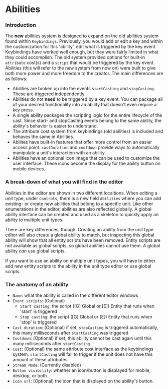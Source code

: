 # Abilities

### Introduction

The **new** abilities system is designed to expand on the old abilities system found within `Keybindings`. Previously, you would add or edit a key and within the customization for this 'ability', edit what is triggered by the key event.
Keybindings have worked well enough, but they were fairly limited in what they could accomplish. The old system provided options for built-in `attribute` cost(s) and a `script` that would be triggered by the key event.
Abilities (this will refer to the new system from now on) were built to give both more power and more freedom to the creator. The main differences are as follows:

- Abilities are broken up into the events `startCasting` and `stopCasting`. These are triggered independently.
- Abilities do not **need** to be triggered by a key event. You can package all of your desired functionality into an ability that doesn't even require a key press.
- A single ability packages the scripting logic for the entire lifecycle of the cast. Since start- and stopCasting events belong to the same ability, the ability's behavior is easier to understand.
- The attribute cost system from keybindings (old abilities) is included and behaves the same in Abilities.
- Abilites have built-in features that offer more control from an easier access point. `castDuration` and `cooldown` provide ways to automatically manipulate a unit's interaction with an ability.
- Abilities have an optional icon image that can be used to customize the user interface. These icons become the display for the ability button on mobile devices.

### A break-down of what you will find in the editor

Abilities in the editor are shown in two different localtions. When editing a unit type, under `Controls`, there is a new field `Abilities` where you can add existing- or create new abilities that belong to a specific unit.
Like other enumerations in the editor, abilities are also reflected globally. A global ability interface can be created and used as a skeleton to quickly apply an ability to multiple unit types.

There are key differences, though. Creating an ability from the unit type editor will also create a global ability to match, but inspecting this global ability will show that all entity scripts have been removed.
Entity scripts are not available as global scripts, so global abilities cannot use them. A global ability *can* use global scripts.

If you want to use an ability on multiple unit types, you will have to either add new entity scripts to the ability in the unit type editor or use global scripts.

### The anatomy of an ability

- `Name`:  what the ability is called in the different editor windows
- `Event scripts`:  (Optional)
    - `Start casting`: the script ([G] Global or [E]) Entity that runs when 'start' is triggered
    - `Stop casting`:  the script ([G] Global or [E]) Entity that runs when 'stop' is triggered
- `Cast duration`: (Optional) if set, `stopCasting` is triggered automatically, this many milliseconds after `startCasting` was triggered
- `Cooldown`: (Optional) if set, this ability cannot be cast again until this many milliseconds after `startCasting`
- `Cost`: (Optional) the same attribute cost interface as the keybindings system. `startCasting` will fail to trigger if the unit does not have this amount of these attributes
- `Stream Mode`: (Currently disabled)
- `Button visibility`: whether an icon/button is displayed for mobile, desktop, or both
- `Icon url`: (Optional) the icon that is displayed on the ability's button.
